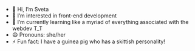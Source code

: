 - 👋 Hi, I’m Sveta
- 👀 I’m interested in front-end development
- 🌱 I’m currently learning like a myriad of everything associated with the webdev T_T
- 😄 Pronouns: she/her
- ⚡ Fun fact: I have a guinea pig who has a skittish personality!

<!---
svetikbaihe/svetikbaihe is a ✨ special ✨ repository because its `README.md` (this file) appears on your GitHub profile.
You can click the Preview link to take a look at your changes.
--->
